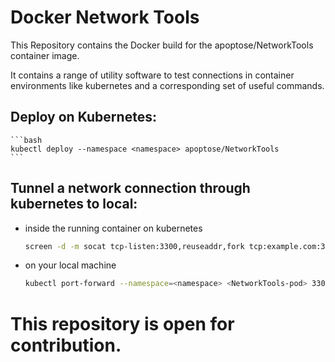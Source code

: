# Docker Network Tools

This Repository contains the Docker build for the apoptose/NetworkTools
container image.

It contains a range of utility software to test connections in container environments
like kubernetes and a corresponding set of useful commands.


## Deploy on Kubernetes:
    ```bash
    kubectl deploy --namespace <namespace> apoptose/NetworkTools
    ```

## Tunnel a network connection through kubernetes to local:
- inside the running container on kubernetes
    ```bash
    screen -d -m socat tcp-listen:3300,reuseaddr,fork tcp:example.com:3300
    ```
- on your local machine
    ```bash
    kubectl port-forward --namespace=<namespace> <NetworkTools-pod> 3300:3300
    ```

    
# This repository is open for contribution.